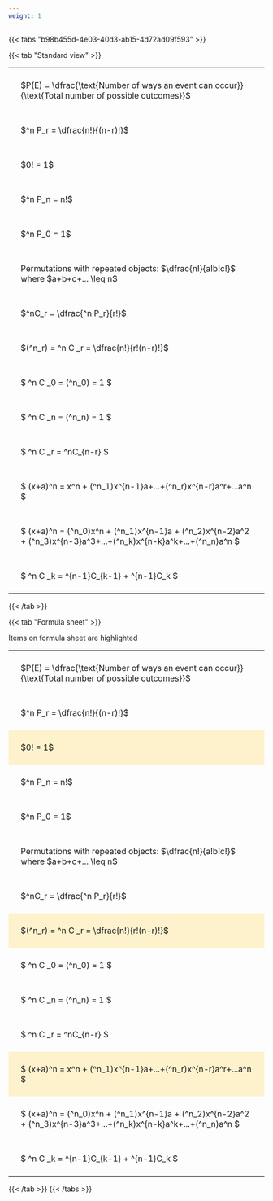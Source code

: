 ```yaml
---
weight: 1
---
```


{{< tabs "b98b455d-4e03-40d3-ab15-4d72ad09f593" >}}

{{< tab "Standard view" >}}

<style type="text/css">
#T_10602 th.col_heading {
  text-align: left;
  font-size: 1em;
}
#T_10602 td {
  text-align: left;
  font-size: 1em;
  padding: 1.5em;
}
</style>
<table id="T_10602">
  <thead>
  </thead>
  <tbody>
    <tr>
      <td id="T_10602_row0_col0" class="data row0 col0" >$P(E) = \dfrac{\text{Number of ways an event can occur}}{\text{Total number of possible outcomes}}$</td>
    </tr>
    <tr>
      <td id="T_10602_row1_col0" class="data row1 col0" >$^n P_r = \dfrac{n!}{(n-r)!}$</td>
    </tr>
    <tr>
      <td id="T_10602_row2_col0" class="data row2 col0" >$0! = 1$</td>
    </tr>
    <tr>
      <td id="T_10602_row3_col0" class="data row3 col0" >$^n P_n = n!$</td>
    </tr>
    <tr>
      <td id="T_10602_row4_col0" class="data row4 col0" >$^n P_0 = 1$</td>
    </tr>
    <tr>
      <td id="T_10602_row5_col0" class="data row5 col0" >Permutations with repeated objects: $\dfrac{n!}{a!b!c!}$ where $a+b+c+... \leq n$</td>
    </tr>
    <tr>
      <td id="T_10602_row6_col0" class="data row6 col0" >$^nC_r = \dfrac{^n P_r}{r!}$</td>
    </tr>
    <tr>
      <td id="T_10602_row7_col0" class="data row7 col0" >$(^n_r) = ^n C _r = \dfrac{n!}{r!(n-r)!}$</td>
    </tr>
    <tr>
      <td id="T_10602_row8_col0" class="data row8 col0" >$ ^n C _0 = (^n_0) = 1 $</td>
    </tr>
    <tr>
      <td id="T_10602_row9_col0" class="data row9 col0" >$ ^n C _n = (^n_n) = 1 $</td>
    </tr>
    <tr>
      <td id="T_10602_row10_col0" class="data row10 col0" >$ ^n C _r = ^nC_{n-r} $</td>
    </tr>
    <tr>
      <td id="T_10602_row11_col0" class="data row11 col0" >$ (x+a)^n = x^n + (^n_1)x^{n-1}a+...+(^n_r)x^{n-r}a^r+...a^n    $</td>
    </tr>
    <tr>
      <td id="T_10602_row12_col0" class="data row12 col0" >$ (x+a)^n = (^n_0)x^n + (^n_1)x^{n-1}a + (^n_2)x^{n-2}a^2 + (^n_3)x^{n-3}a^3+...+(^n_k)x^{n-k}a^k+...+(^n_n)a^n $</td>
    </tr>
    <tr>
      <td id="T_10602_row13_col0" class="data row13 col0" >$ ^n C _k = ^{n-1}C_{k-1} + ^{n-1}C_k $</td>
    </tr>
  </tbody>
</table>
{{< /tab >}}

{{< tab "Formula sheet" >}}

Items on formula sheet are highlighted 
<br>
<style type="text/css">
#T_2a15a th.col_heading {
  text-align: left;
  font-size: 1em;
}
#T_2a15a td {
  text-align: left;
  font-size: 1em;
  padding: 1.5em;
}
#T_2a15a_row0_col0, #T_2a15a_row1_col0, #T_2a15a_row3_col0, #T_2a15a_row4_col0, #T_2a15a_row5_col0, #T_2a15a_row6_col0, #T_2a15a_row8_col0, #T_2a15a_row9_col0, #T_2a15a_row10_col0, #T_2a15a_row12_col0, #T_2a15a_row13_col0 {
  background-color: rgba(0,0,0,0);
}
#T_2a15a_row2_col0, #T_2a15a_row7_col0, #T_2a15a_row11_col0 {
  background-color: rgba(255,194,10, 0.2);
}
</style>
<table id="T_2a15a">
  <thead>
  </thead>
  <tbody>
    <tr>
      <td id="T_2a15a_row0_col0" class="data row0 col0" >$P(E) = \dfrac{\text{Number of ways an event can occur}}{\text{Total number of possible outcomes}}$</td>
    </tr>
    <tr>
      <td id="T_2a15a_row1_col0" class="data row1 col0" >$^n P_r = \dfrac{n!}{(n-r)!}$</td>
    </tr>
    <tr>
      <td id="T_2a15a_row2_col0" class="data row2 col0" >$0! = 1$</td>
    </tr>
    <tr>
      <td id="T_2a15a_row3_col0" class="data row3 col0" >$^n P_n = n!$</td>
    </tr>
    <tr>
      <td id="T_2a15a_row4_col0" class="data row4 col0" >$^n P_0 = 1$</td>
    </tr>
    <tr>
      <td id="T_2a15a_row5_col0" class="data row5 col0" >Permutations with repeated objects: $\dfrac{n!}{a!b!c!}$ where $a+b+c+... \leq n$</td>
    </tr>
    <tr>
      <td id="T_2a15a_row6_col0" class="data row6 col0" >$^nC_r = \dfrac{^n P_r}{r!}$</td>
    </tr>
    <tr>
      <td id="T_2a15a_row7_col0" class="data row7 col0" >$(^n_r) = ^n C _r = \dfrac{n!}{r!(n-r)!}$</td>
    </tr>
    <tr>
      <td id="T_2a15a_row8_col0" class="data row8 col0" >$ ^n C _0 = (^n_0) = 1 $</td>
    </tr>
    <tr>
      <td id="T_2a15a_row9_col0" class="data row9 col0" >$ ^n C _n = (^n_n) = 1 $</td>
    </tr>
    <tr>
      <td id="T_2a15a_row10_col0" class="data row10 col0" >$ ^n C _r = ^nC_{n-r} $</td>
    </tr>
    <tr>
      <td id="T_2a15a_row11_col0" class="data row11 col0" >$ (x+a)^n = x^n + (^n_1)x^{n-1}a+...+(^n_r)x^{n-r}a^r+...a^n    $</td>
    </tr>
    <tr>
      <td id="T_2a15a_row12_col0" class="data row12 col0" >$ (x+a)^n = (^n_0)x^n + (^n_1)x^{n-1}a + (^n_2)x^{n-2}a^2 + (^n_3)x^{n-3}a^3+...+(^n_k)x^{n-k}a^k+...+(^n_n)a^n $</td>
    </tr>
    <tr>
      <td id="T_2a15a_row13_col0" class="data row13 col0" >$ ^n C _k = ^{n-1}C_{k-1} + ^{n-1}C_k $</td>
    </tr>
  </tbody>
</table>
{{< /tab >}}
{{< /tabs >}}